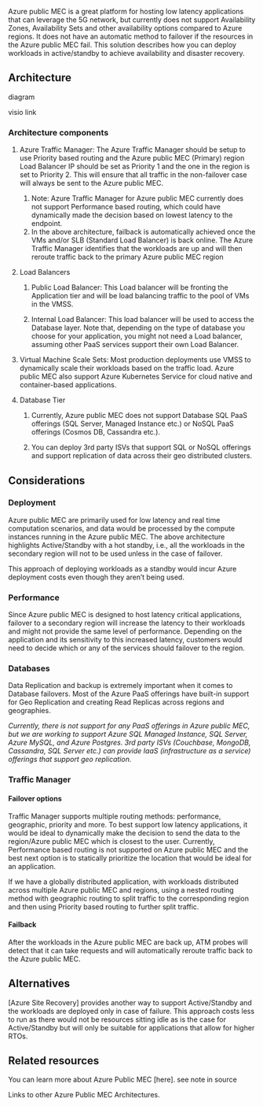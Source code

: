 Azure public MEC is a great platform for hosting low latency applications that can leverage the 5G network, but currently does not support Availability Zones, Availability Sets and other availability options compared to Azure regions. It does not have an automatic method to failover if the resources in the Azure public MEC fail. This solution describes how you can deploy workloads in active/standby to achieve availability and disaster recovery. 

## Architecture 

diagram 

visio link 

### Architecture components 

1. Azure Traffic Manager: The Azure Traffic Manager should be setup to use Priority based routing and the Azure public MEC (Primary) region Load Balancer IP should be set as Priority 1 and the one in the region is set to Priority 2. This will ensure that all traffic in the non-failover case will always be sent to the Azure public MEC. 

   1. Note: Azure Traffic Manager for Azure public MEC currently does not support Performance based routing, which could have dynamically made the decision based on lowest latency to the endpoint.  
   1. In the above architecture, failback is automatically achieved once the VMs and/or SLB (Standard Load Balancer) is back online. The Azure Traffic Manager identifies that the workloads are up and will then reroute traffic back to the primary Azure public MEC region 

1. Load Balancers 

   1. Public Load Balancer: This Load balancer will be fronting the Application tier and will be load balancing traffic to the pool of VMs in the VMSS. 

   1. Internal Load Balancer: This load balancer will be used to access the Database layer. Note that, depending on the type of database you choose for your application, you might not need a Load balancer, assuming other PaaS services support their own Load Balancer. 

1. Virtual Machine Scale Sets: Most production deployments use VMSS to dynamically scale their workloads based on the traffic load. Azure public MEC also support Azure Kubernetes Service for cloud native and container-based applications. 

1. Database Tier 

   1. Currently, Azure public MEC does not support Database SQL PaaS offerings (SQL Server, Managed Instance etc.) or NoSQL PaaS offerings (Cosmos DB, Cassandra etc.). 

   1. You can deploy 3rd party ISVs that support SQL or NoSQL offerings and support replication of data across their geo distributed clusters. 

## Considerations
### Deployment 

Azure public MEC are primarily used for low latency and real time computation scenarios, and data would be processed by the compute instances running in the Azure public MEC. The above architecture highlights Active/Standby with a hot standby, i.e., all the workloads in the secondary region will not to be used unless in the case of failover. 

This approach of deploying workloads as a standby would incur Azure deployment costs even though they aren’t being used. 

### Performance 

Since Azure public MEC is designed to host latency critical applications, failover to a secondary region will increase the latency to their workloads and might not provide the same level of performance. Depending on the application and its sensitivity to this increased latency, customers would need to decide which or any of the services should failover to the region. 

### Databases 

Data Replication and backup is extremely important when it comes to Database failovers. Most of the Azure PaaS offerings have built-in support for Geo Replication and creating Read Replicas across regions and geographies.  

*Currently, there is not support for any PaaS offerings in Azure public MEC, but we are working to support Azure SQL Managed Instance, SQL Server, Azure MySQL, and Azure Postgres. 3rd party ISVs (Couchbase, MongoDB, Cassandra, SQL Server etc.) can provide IaaS (infrastructure as a service) offerings that support geo replication.*

 

### Traffic Manager 

#### Failover options 

Traffic Manager supports multiple routing methods: performance, geographic, priority and more. To best support low latency applications, it would be ideal to dynamically make the decision to send the data to the region/Azure public MEC which is closest to the user. Currently, Performance based routing is not supported on Azure public MEC and the best next option is to statically prioritize the location that would be ideal for an application. 

If we have a globally distributed application, with workloads distributed across multiple Azure public MEC and regions, using a nested routing method with geographic routing to split traffic to the corresponding region and then using Priority based routing to further split traffic. 

#### Failback 

After the workloads in the Azure public MEC are back up, ATM probes will detect that it can take requests and will automatically reroute traffic back to the Azure public MEC. 

## Alternatives 

[Azure  Site Recovery] provides another way to support Active/Standby and the workloads are deployed only in case of failure. This approach costs less to run as there would not be resources sitting idle as is the case for Active/Standby but will only be suitable for applications that allow for higher RTOs. 

## Related resources 

You can learn more about Azure Public MEC [here]. see note in source 

Links to other Azure Public MEC Architectures. 